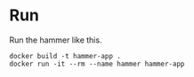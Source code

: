 # Run

Run the hammer like this.

```
docker build -t hammer-app .
docker run -it --rm --name hammer hammer-app
```
